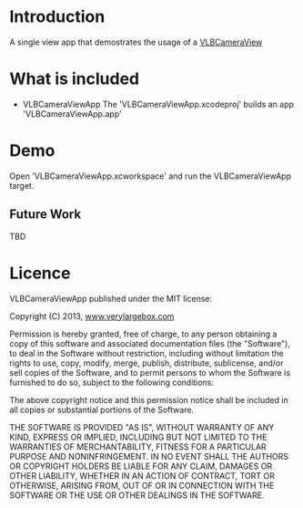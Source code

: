 # Introduction
A single view app that demostrates the usage of a [VLBCameraView][1]

# What is included

* VLBCameraViewApp
The 'VLBCameraViewApp.xcodeproj' builds an app 'VLBCameraViewApp.app'

# Demo
Open 'VLBCameraViewApp.xcworkspace' and run the VLBCameraViewApp target.

## Future Work

TBD

[1]: https://github.com/qnoid/VLBCameraView 

# Licence

VLBCameraViewApp published under the MIT license:

Copyright (C) 2013, www.verylargebox.com

Permission is hereby granted, free of charge, to any person obtaining a copy of this software and associated documentation files (the "Software"), to deal in the Software without restriction, including without limitation the rights to use, copy, modify, merge, publish, distribute, sublicense, and/or sell copies of the Software, and to permit persons to whom the Software is furnished to do so, subject to the following conditions:

The above copyright notice and this permission notice shall be included in all copies or substantial portions of the Software.

THE SOFTWARE IS PROVIDED "AS IS", WITHOUT WARRANTY OF ANY KIND, EXPRESS OR IMPLIED, INCLUDING BUT NOT LIMITED TO THE WARRANTIES OF MERCHANTABILITY, FITNESS FOR A PARTICULAR PURPOSE AND NONINFRINGEMENT. IN NO EVENT SHALL THE AUTHORS OR COPYRIGHT HOLDERS BE LIABLE FOR ANY CLAIM, DAMAGES OR OTHER LIABILITY, WHETHER IN AN ACTION OF CONTRACT, TORT OR OTHERWISE, ARISING FROM, OUT OF OR IN CONNECTION WITH THE SOFTWARE OR THE USE OR OTHER DEALINGS IN THE SOFTWARE.

